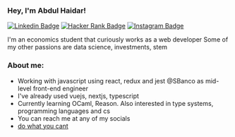 ### Hey, I'm Abdul Haidar!

[![Linkedin Badge](https://cdn-icons-png.flaticon.com/32/61/61109.png)](https://www.linkedin.com/in/abdulhdr/)
[![Hacker Rank Badge](https://img.icons8.com/windows/32/hackerrank.png)](https://www.hackerrank.com/abdulhdr1/)
[![Instagram Badge](https://cdn-icons-png.flaticon.com/32/61/61164.png)](https://www.instagram.com/abdulhdr1/)

I'm an economics student that curiously works as a web developer
Some of my other passions are data science, investments, stem 

### About me:

- Working with javascript using react, redux and jest @SBanco as mid-level front-end engineer
- I've already used vuejs, nextjs, typescript
- Currently learning OCaml, Reason. Also interested in type systems, programming languages and cs  
- You can reach me at any of my socials
- [do what you cant](https://www.youtube.com/watch?v=jG7dSXcfVqE)
